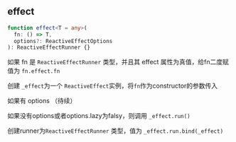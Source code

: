 ## effect

```ts
function effect<T = any>(
  fn: () => T,
  options?: ReactiveEffectOptions
): ReactiveEffectRunner {}
```

如果 fn 是 `ReactiveEffectRunner` 类型，并且其 effect 属性为真值，给fn二度赋值为 `fn.effect.fn`

创建 `_effect`为一个 `ReactiveEffect`实例，将`fn`作为constructor的参数传入

如果有 options （待续）

如果没有options或者options.lazy为falsy，则调用 `_effect.run()`

创建runner为`ReactiveEffectRunner` 类型，值为 `_effect.run.bind(_effect)`